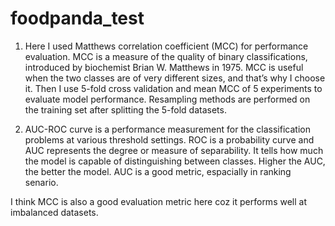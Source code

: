 # foodpanda_test

1. Here I used Matthews correlation coefficient (MCC) for performance evaluation. MCC is a measure of the quality of binary classifications, introduced by biochemist Brian W. Matthews in 1975. MCC is useful when the two classes are of very different sizes, and that’s why I choose it. Then I use 5-fold cross validation and mean MCC of 5 experiments to evaluate model performance. Resampling methods are performed on the training set after splitting the 5-fold datasets.

2. AUC-ROC curve is a performance measurement for the classification problems at various threshold settings. ROC is a probability curve and AUC represents the degree or measure of separability. It tells how much the model is capable of distinguishing between classes. Higher the AUC, the better the model.
AUC is a good metric, espacially in ranking senario.

I think MCC is also a good evaluation metric here coz it performs well at imbalanced datasets.
